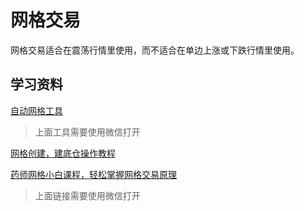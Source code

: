 # 网格交易

网格交易适合在震荡行情里使用，而不适合在单边上涨或下跌行情里使用。


## 学习资料

[自动网格工具](http://mm.gushiyaowan.cn/grids/?t=1699538460637)

> 上面工具需要使用微信打开 

[网格创建，建底仓操作教程](https://mp.weixin.qq.com/s/0Sjt9i86yQem2wqdtOnrVQ)


[药师网格小白课程，轻松掌握网格交易原理](http://f.gushiyaowan.cn/v1/s/G)

> 上面链接需要使用微信打开 